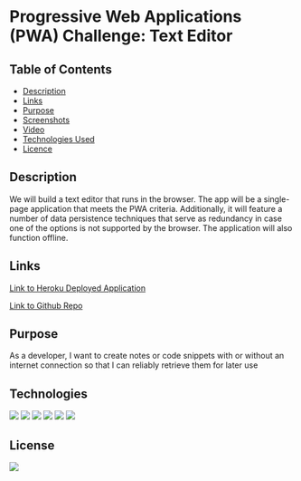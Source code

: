 # Progressive Web Applications (PWA) Challenge: Text Editor

## Table of Contents

* [Description](#description)
* [Links](#links)
* [Purpose](#purpose)
* [Screenshots](#screenshots)
* [Video](#video)
* [Technologies Used](#technologies)
* [Licence](#license)


## Description

We will build a text editor that runs in the browser. The app will be a single-page application that meets the PWA criteria. Additionally, it will feature a number of data persistence techniques that serve as redundancy in case one of the options is not supported by the browser. The application will also function offline.

## Links
<a href="https://pwaallday-aa6f19997266.herokuapp.com/">Link to Heroku Deployed Application</a>

<a href="https://github.com/ColumbiaCoding/pwa_all_day">Link to Github Repo</a>


## Purpose

As a developer, I want to create notes or code snippets with or without an internet connection so that I can reliably retrieve them for later use


## Technologies

<img src="https://img.shields.io/badge/Built%20with-HTML5-blue">

<img src="https://img.shields.io/badge/Built%20with-CSS3-blue">

<img src="https://img.shields.io/badge/Built%20with-Javascript-blue">

<img src="https://img.shields.io/badge/Built%20with-Node-blue">

<img src="https://img.shields.io/badge/Built%20with-Express-blue">

<img src="https://img.shields.io/badge/Built%20with-concurrently-blue">




## License

<img src="https://img.shields.io/badge/license-MIT-blue">

